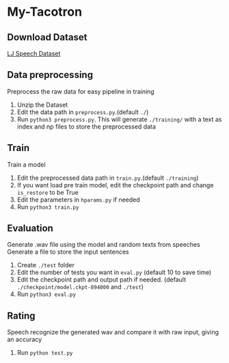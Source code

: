 # My-Tacotron

## Download Dataset

[LJ Speech Dataset](https://drive.google.com/a/columbia.edu/file/d/1kv4ij1sj2hP4AFc5vP88ZW6Quj7u4duq/view?usp=sharing)

## Data preprocessing
Preprocess the raw data for easy pipeline in training

1. Unzip the Dataset
2. Edit the data path in `preprocess.py`.(default `./`)
3. Run `python3 preprocess.py`. This will generate `./training/` with a text as index and np files to store the preprocessed data

## Train
Train a model

1. Edit the preprocessed data path in `train.py`.(default `./training`)
2. If you want load pre train model, edit the checkpoint path and change `is_restore` to be True
3. Edit the parameters in `hparams.py` if needed
4. Run `python3 train.py`

## Evaluation

Generate .wav file using the model and random texts from speeches
Generate a file to store the input sentences

1. Create `./test` folder
2. Edit the number of tests you want in `eval.py` (default 10 to save time)
3. Edit the checkpoint path and output path if needed. (default `./checkpoint/model.ckpt-894000` and `./test`)
4. Run `python3 eval.py`

## Rating

Speech recognize the generated wav and compare it with raw input, giving an accuracy

1. Run `python test.py`
